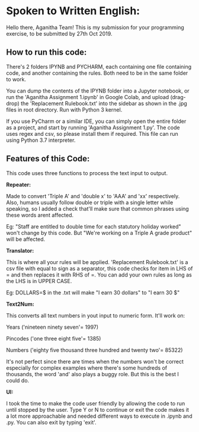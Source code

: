 # Spoken to Written English:

Hello there, Aganitha Team! This is my submission for your programming exercise, to be submitted by 27th Oct 2019.

## How to run this code:

There's 2 folders IPYNB and PYCHARM, each containing one file containing code, and another containing the rules.
Both need to be in the same folder to work.

You can dump the contents of the IPYNB folder into a Jupyter notebook, or run the 'Aganitha Assignment 1.ipynb' 
in Google Colab, and upload (drag-drop) the 'Replacement Rulebook.txt' into the sidebar as shown in the .jpg
files in root directory. Run with Python 3 kernel.

If you use PyCharm or a similar IDE, you can simply open the entire folder as a project, and start by running 
'Aganitha Assignment 1.py'. The code uses regex and csv, so please install them if required. This file can run
using Python 3.7 interpreter.

## Features of this Code:

This code uses three functions to process the text input to output.

**Repeater:** 

Made to convert 'Triple A' and 'double x' to 'AAA' and 'xx' respectively. Also, humans usually follow
double or triple with a single letter while speaking, so I added a check that'll make sure that common phrases using these
words arent affected. 

Eg: "Staff are entitled to double time for each statutory holiday worked" won't change by this code. But "We're working
on a Triple A grade product" will be affected.

**Translator:**

This is where all your rules will be applied. 'Replacement Rulebook.txt' is a csv file with equal to sign as a separator,
this code checks for item in LHS of = and then replaces it with RHS of =. You can add your own rules as long as the LHS is in
UPPER CASE.

Eg: DOLLARS=$ in the .txt will make "I earn 30 dollars" to "I earn 30 $"

**Text2Num:**

This converts all text numbers in yout input to numeric form. It'll work on:

Years ('nineteen ninety seven'= 1997)

Pincodes ('one three eight five'= 1385)

Numbers ('eighty five thousand three hundred and twenty two'= 85322)

It's not perfect since there are times when the numbers won't be correct especially for complex examples where there's 
some hundreds of thousands, the word 'and' also plays a buggy role. But this is the best I could do.

**UI:**

I took the time to make the code user friendly by allowing the code to run until stopped by the user. 
Type Y or N to continue or exit the code makes it a lot more approachable and needed different ways to execute 
in .ipynb and .py. You can also exit by typing 'exit'.

